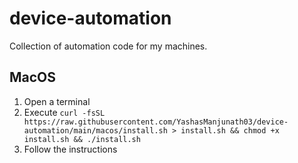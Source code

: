# device-automation

Collection of automation code for my machines.

## MacOS

1. Open a terminal
2. Execute `curl -fsSL https://raw.githubusercontent.com/YashasManjunath03/device-automation/main/macos/install.sh > install.sh && chmod +x install.sh && ./install.sh`
3. Follow the instructions